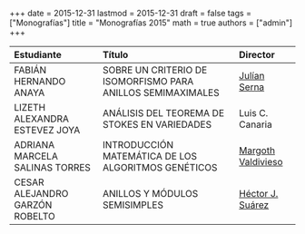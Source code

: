 +++
date      = 2015-12-31
lastmod   = 2015-12-31
draft     = false
tags      = ["Monografías"]
title     = "Monografías 2015"
math      = true
authors = ["admin"]
+++

Estudiante | Título | Director 
:----------| :---------- | :----------
FABIÁN HERNANDO ANAYA | SOBRE UN CRITERIO DE ISOMORFISMO PARA ANILLOS SEMIMAXIMALES| [Julían Serna](https://matematicas.netlify.app/authors/serna-j/)
LIZETH ALEXANDRA ESTEVEZ JOYA |ANÁLISIS DEL TEOREMA DE STOKES EN VARIEDADES |Luis C. Canaria 
ADRIANA MARCELA SALINAS TORRES|INTRODUCCIÓN MATEMÁTICA DE LOS ALGORITMOS GENÉTICOS| [Margoth Valdivieso](https://matematicas.netlify.app/authors/valdivieso-m/)
CESAR ALEJANDRO GARZÓN ROBELTO| ANILLOS Y MÓDULOS SEMISIMPLES | [Héctor J. Suárez](https://matematicas.netlify.app/authors/suarez-h/)
